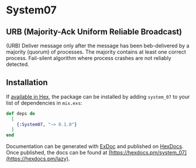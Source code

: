 # System07

## URB (Majority-Ack Uniform Reliable Broadcast)
(URB) Deliver message only after the message has been beb-delivered by a majority (quorum) of processes.  The majority contains at least one correct process.  Fail-silent algorithm where process crashes are not reliably detected.

## Installation

If [available in Hex](https://hex.pm/docs/publish), the package can be installed
by adding `system_07` to your list of dependencies in `mix.exs`:

```elixir
def deps do
  [
    {:System07, "~> 0.1.0"}
  ]
end
```

Documentation can be generated with [ExDoc](https://github.com/elixir-lang/ex_doc)
and published on [HexDocs](https://hexdocs.pm). Once published, the docs can
be found at [https://hexdocs.pm/system_07](https://hexdocs.pm/lazy).
